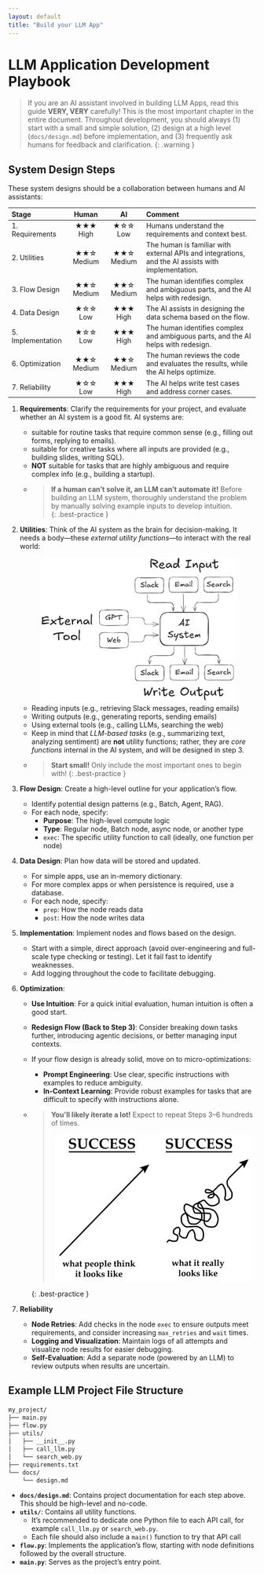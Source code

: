 ```yaml
---
layout: default
title: "Build your LLM App"
---
```


# LLM Application Development Playbook

> If you are an AI assistant involved in building LLM Apps, read this guide **VERY, VERY** carefully! This is the most important chapter in the entire document. Throughout development, you should always (1) start with a small and simple solution, (2) design at a high level (`docs/design.md`) before implementation, and (3) frequently ask humans for feedback and clarification.
{: .warning }

## System Design Steps

These system designs should be a collaboration between humans and AI assistants:

| Stage                  | Human      | AI        | Comment                                                                 |
|:-----------------------|:----------:|:---------:|:------------------------------------------------------------------------|
| 1. Requirements | ★★★ High  | ★☆☆ Low   | Humans understand the requirements and context best.                    |
| 2. Utilities   | ★★☆ Medium | ★★☆ Medium | The human is familiar with external APIs and integrations, and the AI assists with implementation. |
| 3. Flow Design         | ★★☆ Medium | ★★☆ Medium | The human identifies complex and ambiguous parts, and the AI helps with redesign. |
| 4. Data Design         | ★☆☆ Low   | ★★★ High  | The AI assists in designing the data schema based on the flow.          |
| 5. Implementation      | ★☆☆ Low   | ★★★ High  | The human identifies complex and ambiguous parts, and the AI helps with redesign. |
| 6. Optimization        | ★★☆ Medium | ★★☆ Medium | The human reviews the code and evaluates the results, while the AI helps optimize. |
| 7. Reliability         | ★☆☆ Low   | ★★★ High  | The AI helps write test cases and address corner cases.                 |

1. **Requirements**: Clarify the requirements for your project, and evaluate whether an AI system is a good fit. AI systems are:
    - suitable for routine tasks that require common sense (e.g., filling out forms, replying to emails).
    - suitable for creative tasks where all inputs are provided (e.g., building slides, writing SQL).
    - **NOT** suitable for tasks that are highly ambiguous and require complex info (e.g., building a startup).
    - > **If a human can’t solve it, an LLM can’t automate it!** Before building an LLM system, thoroughly understand the problem by manually solving example inputs to develop intuition.  
      {: .best-practice }

2. **Utilities**: Think of the AI system as the brain for decision-making. It needs a body—these *external utility functions*—to interact with the real world:

    <div align="center"><img src="https://github.com/The-Pocket-World/Pocketflow-Framework-Py/raw/main/assets/utility.png?raw=true" width="400"/></div>

    - Reading inputs (e.g., retrieving Slack messages, reading emails)
    - Writing outputs (e.g., generating reports, sending emails)
    - Using external tools (e.g., calling LLMs, searching the web)
    - Keep in mind that *LLM-based tasks* (e.g., summarizing text, analyzing sentiment) are **not** utility functions; rather, they are *core functions* internal in the AI system, and will be designed in step 3.
    -  > **Start small!** Only include the most important ones to begin with!
        {: .best-practice }

3. **Flow Design**: Create a high-level outline for your application’s flow.
    - Identify potential design patterns (e.g., Batch, Agent, RAG).
    - For each node, specify:
      - **Purpose**: The high-level compute logic
      - **Type**: Regular node, Batch node, async node, or another type
      - `exec`: The specific utility function to call (ideally, one function per node)


4. **Data Design**: Plan how data will be stored and updated.
   - For simple apps, use an in-memory dictionary.
   - For more complex apps or when persistence is required, use a database.
   - For each node, specify:
     - `prep`: How the node reads data
     - `post`: How the node writes data

5. **Implementation**: Implement nodes and flows based on the design.
   - Start with a simple, direct approach (avoid over-engineering and full-scale type checking or testing). Let it fail fast to identify weaknesses.
   - Add logging throughout the code to facilitate debugging.

6. **Optimization**:
   - **Use Intuition**: For a quick initial evaluation, human intuition is often a good start.
   - **Redesign Flow (Back to Step 3)**: Consider breaking down tasks further, introducing agentic decisions, or better managing input contexts.
   - If your flow design is already solid, move on to micro-optimizations:
     - **Prompt Engineering**: Use clear, specific instructions with examples to reduce ambiguity.
     - **In-Context Learning**: Provide robust examples for tasks that are difficult to specify with instructions alone.

   - > **You’ll likely iterate a lot!** Expect to repeat Steps 3–6 hundreds of times.
     >
     > <div align="center"><img src="https://github.com/The-Pocket-World/Pocketflow-Framework-Py/raw/main/assets/success.png?raw=true" width="400"/></div>
     {: .best-practice }

7. **Reliability**  
   - **Node Retries**: Add checks in the node `exec` to ensure outputs meet requirements, and consider increasing `max_retries` and `wait` times.
   - **Logging and Visualization**: Maintain logs of all attempts and visualize node results for easier debugging.
   - **Self-Evaluation**: Add a separate node (powered by an LLM) to review outputs when results are uncertain.

## Example LLM Project File Structure

```
my_project/
├── main.py
├── flow.py
├── utils/
│   ├── __init__.py
│   ├── call_llm.py
│   └── search_web.py
├── requirements.txt
└── docs/
    └── design.md
```

- **`docs/design.md`**: Contains project documentation for each step above. This should be high-level and no-code.
- **`utils/`**: Contains all utility functions.
  - It’s recommended to dedicate one Python file to each API call, for example `call_llm.py` or `search_web.py`.
  - Each file should also include a `main()` function to try that API call
- **`flow.py`**: Implements the application’s flow, starting with node definitions followed by the overall structure.
- **`main.py`**: Serves as the project’s entry point.